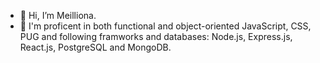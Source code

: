 - 👋 Hi, I’m Meilliona.
- 🌱 I'm proficent in both functional and object-oriented JavaScript, CSS, PUG and following framworks and databases: Node.js, Express.js, React.js, PostgreSQL and MongoDB. 


<!---
anotruong/anotruong is a ✨ special ✨ repository because its `README.md` (this file) appears on your GitHub profile.
You can click the Preview link to take a look at your changes.
--->
